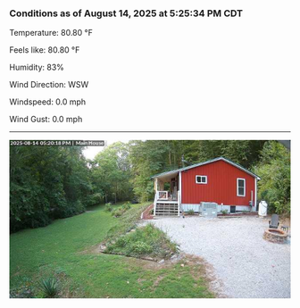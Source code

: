 ### Conditions as of August 14, 2025 at 5:25:34 PM CDT 

Temperature: 80.80 &deg;F

Feels like: 80.80 &deg;F

Humidity: 83%

Wind Direction: WSW

Windspeed: 0.0 mph

Wind Gust: 0.0 mph

---

<img src="./images/latest.jpeg"/>

